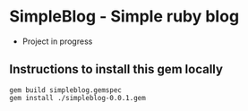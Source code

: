 # SimpleBlog - Simple ruby blog

- Project in progress

## Instructions to install this gem locally

```shell
gem build simpleblog.gemspec
gem install ./simpleblog-0.0.1.gem
```
